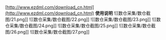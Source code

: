 [http://www.ezdml.com/download_cn.html](http://www.ezdml.com/download_cn.html)
**使用说明**
![[数仓采集/数仓截图/21.png]]
![[数仓采集/数仓截图/22.png]]
![[数仓采集/数仓截图/23.png]]
![[数仓采集/数仓截图/24.png]]
![[数仓采集/数仓截图/25.png]]
![[数仓采集/数仓截图/26.png]]
![[数仓采集/数仓截图/27.png]]

